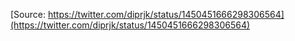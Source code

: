 [Source: https://twitter.com/diprjk/status/1450451666298306564](https://twitter.com/diprjk/status/1450451666298306564)